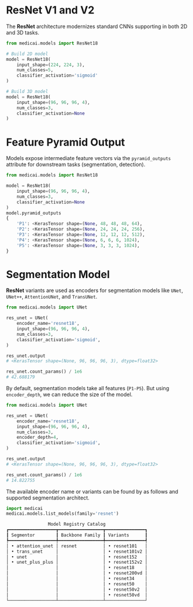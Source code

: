 # ResNet V1 and V2

The **ResNet** architecture modernizes standard CNNs supporting in both 2D and 3D tasks.

```python
from medicai.models import ResNet18

# Build 2D model
model = ResNet18(
    input_shape=(224, 224, 3),
    num_classes=5,
    classifier_activation='sigmoid'
)

# Build 3D model
model = ResNet18(
    input_shape=(96, 96, 96, 4),
    num_classes=3,
    classifier_activation=None
)
```

# Feature Pyramid Output

Models expose intermediate feature vectors via the `pyramid_outputs` attribute for downstream tasks (segmentation, detection).

```python
from medicai.models import ResNet18

model = ResNet18(
    input_shape=(96, 96, 96, 4),
    num_classes=3,
    classifier_activation=None
)
model.pyramid_outputs
{
    'P1': <KerasTensor shape=(None, 48, 48, 48, 64), 
    'P2': <KerasTensor shape=(None, 24, 24, 24, 256), 
    'P3': <KerasTensor shape=(None, 12, 12, 12, 512), 
    'P4': <KerasTensor shape=(None, 6, 6, 6, 1024), 
    'P5': <KerasTensor shape=(None, 3, 3, 3, 1024),
}
```

# Segmentation Model

**ResNet** variants are used as encoders for segmentation models like `UNet`, `UNet++`, `AttentionUNet`, and `TransUNet`. 

```python
from medicai.models import UNet

res_unet = UNet(
    encoder_name='resnet18',
    input_shape=(96, 96, 96, 4),
    num_classes=3,
    classifier_activation='sigmoid',
)

res_unet.output 
# <KerasTensor shape=(None, 96, 96, 96, 3), dtype=float32>

res_unet.count_params() / 1e6
# 42.688179
```

By default, segmentation models take all features (`P1-P5`). But using `encoder_depth`, we can reduce the size of the model.

```python
from medicai.models import UNet

res_unet = UNet(
    encoder_name='resnet18',
    input_shape=(96, 96, 96, 4),
    num_classes=3,
    encoder_depth=4,
    classifier_activation='sigmoid',
)

res_unet.output 
# <KerasTensor shape=(None, 96, 96, 96, 3), dtype=float32>

res_unet.count_params() / 1e6
# 14.822755
```

The available encoder name or variants can be found by as follows and supported segmentation architect.

```python
import medicai
medicai.models.list_models(family='resnet')

                Model Registry Catalog
┏━━━━━━━━━━━━━━━━━━┳━━━━━━━━━━━━━━━━━┳━━━━━━━━━━━━━━━┓
┃ Segmentor        ┃ Backbone Family ┃ Variants      ┃
┡━━━━━━━━━━━━━━━━━━╇━━━━━━━━━━━━━━━━━╇━━━━━━━━━━━━━━━┩
│ • attention_unet │ resnet          │ • resnet101   │
│ • trans_unet     │                 │ • resnet101v2 │
│ • unet           │                 │ • resnet152   │
│ • unet_plus_plus │                 │ • resnet152v2 │
│                  │                 │ • resnet18    │
│                  │                 │ • resnet200vd │
│                  │                 │ • resnet34    │
│                  │                 │ • resnet50    │
│                  │                 │ • resnet50v2  │
│                  │                 │ • resnet50vd  │
└──────────────────┴─────────────────┴───────────────┘
```